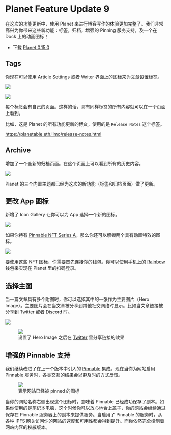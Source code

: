 # Planet Feature Update 9

在这次的功能更新中，使用 Planet 来进行博客写作的体验更加完整了。我们非常高兴为你带来这些新功能：标签，归档，增强的 Pinning 服务支持，及一个在 Dock 上的动画图标！

* 下载 [Planet 0.15.0](https://github.com/Planetable/Planet/releases/download/release-0.15.0/Planet.zip)

## Tags

你现在可以使用 Article Settings 或者 Writer 界面上的图标来为文章设置标签。

![](tags-in-article-settings.png)

![](tags-in-writer.png)

每个标签会有自己的页面。这样的话，具有同样标签的所有内容就可以在一个页面上看到。

比如，这是 Planet 的所有功能更新的博文，使用的是 `Release Notes` 这个标签。

https://planetable.eth.limo/release-notes.html

## Archive

增加了一个全新的归档页面。在这个页面上可以看到所有的历史内容。

![](archive-page.png)

Planet 的三个内置主题都已经为这次的新功能（标签和归档页面）做了更新。

## 更改 App 图标

新增了 Icon Gallery 让你可以为 App 选择一个新的图标。

![](icons-vol-1.png)

如果你持有 [Pinnable NFT Series A](https://juicebox.money/v2/p/471)，那么你还可以解锁两个具有动画特效的图标。

![](icons-pna.png)

要使用这些 NFT 图标，你需要首先连接你的钱包。你可以使用手机上的 [Rainbow](https://rainbow.me) 钱包来实现在 Planet 里的扫码登录。

## 选择主图

当一篇文章具有多个附图时，你可以选择其中的一张作为主要图片（Hero Image）。主要图片会在当文章被分享到其他社交网络时显示。比如当文章链接被分享到 Twitter 或者 Discord 时。

![](set-hero-image.png)

<figure>
<img src="hero-image-twitter.png">
<figcaption>设置了 Hero Image 之后在 <a href="https://twitter.com/PlanetableXYZ/status/1704014946416431121" target="_blank">Twitter</a> 里分享链接的效果</figcaption>
</figure>

## 增强的 Pinnable 支持

我们继续改进了在上一个版本中引入的 [Pinnable](https://pinnable.xyz) 集成。现在当你为网站启用 Pinnable 服务时，各类交互的结果会以更及时的方式反馈。

<figure>
<img src="pinned.png">
<figcaption>表示网站已经被 pinned 的图标</figcaption>
</figure>

当你的网站名称右侧出现这个图标时，意味着 Pinnable 已经成功保存了副本。如果你使用的是笔记本电脑，这个时候你可以放心地合上盖子，你的网站会继续通过保存在 Pinnable 服务器上的副本来提供服务。当启用了 Pinnable 的服务时，从各种 IPFS 网关访问你的网站的速度和可用性都会得到提升。而你依然完全控制着网站内容的权威版本。